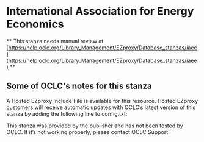 # International Association for Energy Economics
** This stanza needs manual review at [https://help.oclc.org/Library_Management/EZproxy/Database_stanzas/iaee](https://help.oclc.org/Library_Management/EZproxy/Database_stanzas/iaee) **

## Some of OCLC's notes for this stanza

A Hosted EZproxy Include File is available for this resource. Hosted EZproxy customers will receive automatic updates with OCLC&rsquo;s latest version of this stanza by adding the following line to config.txt:

This stanza was provided by the publisher and has not been tested by OCLC. If it&rsquo;s not working properly, please contact OCLC Support  
